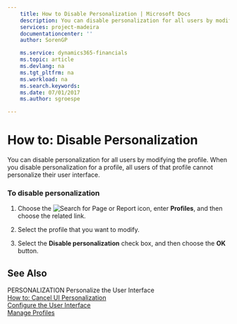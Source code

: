 ```yaml
---
    title: How to Disable Personalization | Microsoft Docs
    description: You can disable personalization for all users by modifying the profile. When you disable personalization for a profile, all users of that profile cannot personalize their user interface.
    services: project-madeira
    documentationcenter: ''
    author: SorenGP

    ms.service: dynamics365-financials
    ms.topic: article
    ms.devlang: na
    ms.tgt_pltfrm: na
    ms.workload: na
    ms.search.keywords:
    ms.date: 07/01/2017
    ms.author: sgroespe

---
```

# How to: Disable Personalization
You can disable personalization for all users by modifying the profile. When you disable personalization for a profile, all users of that profile cannot personalize their user interface.  
  
### To disable personalization  
  
1.  Choose the ![Search for Page or Report](media/ui-search/search_small.png "Search for Page or Report icon") icon, enter **Profiles**, and then choose the related link.  
  
2.  Select the profile that you want to modify.  
  
3.  Select the **Disable personalization** check box, and then choose the **OK** button.  
  
## See Also  
 PERSONALIZATION Personalize the User Interface   
 [How to: Cancel UI Personalization](../how-to-cancel-ui-personalization.md)   
 [Configure the User Interface](../configure-the-user-interface.md)   
 [Manage Profiles](../manage-profiles.md)